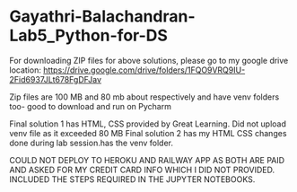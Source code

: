 # Gayathri-Balachandran-Lab5_Python-for-DS

For downloading ZIP files for above solutions, please go to my google drive location:
https://drive.google.com/drive/folders/1FQO9VRQ9IU-2Fid6937JLt678FgDFJav

Zip files are 100 MB and 80 mb about respectively and have venv folders too- good to download and run on Pycharm

Final solution 1 has HTML, CSS provided by Great Learning. Did not upload venv file as it exceeded 80 MB
Final solution 2 has my HTML CSS changes done during lab session.has the venv folder. 

COULD NOT DEPLOY TO HEROKU AND RAILWAY APP AS BOTH ARE PAID AND ASKED FOR MY CREDIT CARD INFO WHICH I DID NOT PROVIDED. INCLUDED THE STEPS REQUIRED IN THE JUPYTER NOTEBOOKS. 
